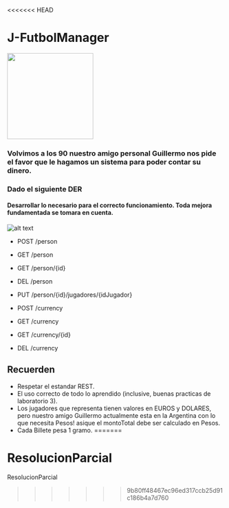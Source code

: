 <<<<<<< HEAD
# J-FutbolManager

<p align='left' >
<img src='https://pbs.twimg.com/media/EFRSGOkXkAUf31O.jpg' width="200">
</p>

### Volvimos a los 90 nuestro amigo personal Guillermo nos pide el favor que le hagamos un sistema para poder contar su dinero.
### Dado el siguiente DER
#### Desarrollar lo necesario para el correcto funcionamiento. Toda mejora fundamentada se tomara en cuenta.

![alt text](der.jpg "Title")

* POST /person
* GET  /person
* GET  /person/{id}
* DEL  /person
* PUT  /person/{id}/jugadores/{idJugador} 


* POST /currency
* GET  /currency
* GET  /currency/{id}
* DEL  /currency


## Recuerden
* Respetar el estandar REST.
* El uso correcto de todo lo aprendido (inclusive, buenas practicas de laboratorio 3).
* Los jugadores que representa tienen valores en EUROS y DOLARES, pero nuestro amigo Guillermo actualmente esta en la Argentina con lo que necesita Pesos! asique el montoTotal debe ser calculado en Pesos.
* Cada Billete pesa 1 gramo.
=======
# ResolucionParcial
ResolucionParcial
>>>>>>> 9b80ff48467ec96ed317ccb25d91c186b4a7d760
